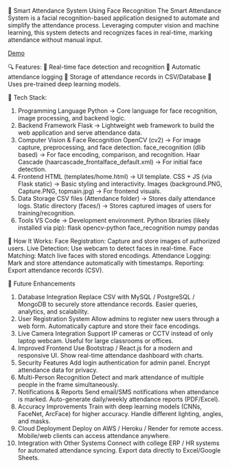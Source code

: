 📸 Smart Attendance System Using Face Recognition
The Smart Attendance System is a facial recognition-based application designed to automate and simplify the attendance process. Leveraging computer vision and machine learning, this system detects and recognizes faces in real-time, marking attendance without manual input.

[Demo](https://drive.google.com/file/d/1JeIXWOZGchzJi4c2jYNd4d6NKU-PIGcB/view?usp=sharing)

🔍 Features:
🎯 Real-time face detection and recognition
📝 Automatic attendance logging
💾 Storage of attendance records in CSV/Database
🧠 Uses pre-trained deep learning models.

🚀 Tech Stack:
1. Programming Language
Python → Core language for face recognition, image processing, and backend logic.
2. Backend Framework
Flask → Lightweight web framework to build the web application and serve attendance data.
3. Computer Vision & Face Recognition
OpenCV (cv2) → For image capture, preprocessing, and face detection.
face_recognition (dlib based) → For face encoding, comparison, and recognition.
Haar Cascade (haarcascade_frontalface_default.xml) → For initial face detection.
4. Frontend
HTML (templates/home.html) → UI template.
CSS + JS (via Flask static) → Basic styling and interactivity.
Images (background.PNG, Capture.PNG, topmain.jpg) → For frontend visuals.
5. Data Storage
CSV files (Attendance folder) → Stores daily attendance logs.
Static directory (faces/) → Stores captured images of users for training/recognition.
6. Tools
VS Code → Development environment.
Python libraries (likely installed via pip):
flask
opencv-python
face_recognition
numpy
pandas

🚀 How It Works:
Face Registration: Capture and store images of authorized users.
Live Detection: Use webcam to detect faces in real-time.
Face Matching: Match live faces with stored encodings.
Attendance Logging: Mark and store attendance automatically with timestamps.
Reporting: Export attendance records (CSV).

🚀 Future Enhancements
1. Database Integration
Replace CSV with MySQL / PostgreSQL / MongoDB to securely store attendance records.
Easier queries, analytics, and scalability.
2. User Registration System
Allow admins to register new users through a web form.
Automatically capture and store their face encodings.
3. Live Camera Integration
Support IP cameras or CCTV instead of only laptop webcam.
Useful for large classrooms or offices.
4. Improved Frontend
Use Bootstrap / React.js for a modern and responsive UI.
Show real-time attendance dashboard with charts.
5. Security Features
Add login authentication for admin panel.
Encrypt attendance data for privacy.
6. Multi-Person Recognition
Detect and mark attendance of multiple people in the frame simultaneously.
7. Notifications & Reports
Send email/SMS notifications when attendance is marked.
Auto-generate daily/weekly attendance reports (PDF/Excel).
8. Accuracy Improvements
Train with deep learning models (CNNs, FaceNet, ArcFace) for higher accuracy.
Handle different lighting, angles, and masks.
9. Cloud Deployment
Deploy on AWS / Heroku / Render for remote access.
Mobile/web clients can access attendance anywhere.
10. Integration with Other Systems
Connect with college ERP / HR systems for automated attendance syncing.
Export data directly to Excel/Google Sheets.

